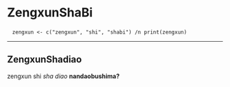 # ZengxunShaBi

    ```zengxun <- c("zengxun", "shi", "shabi") /n
    print(zengxun)
    ```
***
## ZengxunShadiao
zengxun shi *sha diao*
**nandaobushima?**


